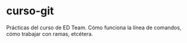# curso-git
Prácticas del curso de ED Team. Cómo funciona la línea de comandos, cómo trabajar con ramas, etcétera.
